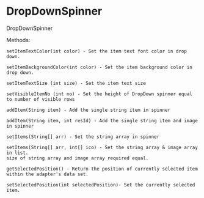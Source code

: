 DropDownSpinner
===============

DropDownSpinner




 Methods:
 
 

    setItemTextColor(int color) - Set the item text font color in drop down.
    
    setItemBackgroundColor(int color) - Set the item background color in drop down.
    
    setItemTextSize (int size) - Set the item text size
    
    setVisibleItemNo (int no) - Set the height of DropDown spinner equal to number of visible rows
    
    addItem(String item) - Add the single string item in spinner

    addItem(String item, int resId) - Add the single string item and image in spinner

    setItems(String[] arr) - Set the string array in spinner

    setItems(String[] arr, int[] ico) - Set the string array & image array in list. 
    size of string array and image array required equal.

    getSelectedPosition() - Return the position of currently selected item within the adapter's data set.

    setSelectedPosition(int selectedPosition)- Set the currently selected item.

